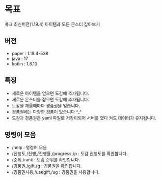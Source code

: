 # 목표
마크 최신버전(1.19.4) 아이템과 모든 몬스터 잡아보기

## 버전
- paper : 1.19.4-538
- java : 17
- kotlin : 1.8.10

## 특징
- 새로운 아이템을 얻으면 도감에 추가됩니다.
- 새로운 몬스터를 잡으면 도감에 추가됩니다.
- 도감을 채울때마다 경품권을 얻습니다.
- 경품권에는 다양한 경품이 있습니다 ^_^
- 도감과 경품권은 yaml 파일로 저장이되어 서버를 껐다 켜도 데이터가 유지됩니다.

## 명령어 모음
- /help : 명령어 모음
- /진행도,/진행,/진행률,/progress,/p : 도감 진행도를 확인합니다.
- /순위,/rank : 도감 순위를 확인합니다.
- /경품권,/gift,/g : 경품권을 확인합니다.
- /경품권사용,/usegift,/ug : 경품권을 사용합니다.